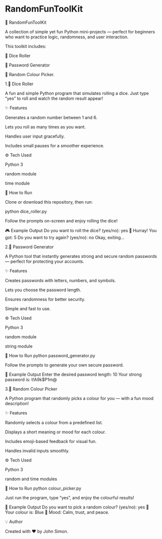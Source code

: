 # RandomFunToolKit
🧰 RandomFunToolKit

A collection of simple yet fun Python mini-projects — perfect for beginners who want to practice logic, randomness, and user interaction.

This toolkit includes:

🎲 Dice Roller

🔐 Password Generator

🎨 Random Colour Picker.

1.🎲 Dice Roller

A fun and simple Python program that simulates rolling a dice.
Just type “yes” to roll and watch the random result appear!

✨ Features

Generates a random number between 1 and 6.

Lets you roll as many times as you want.

Handles user input gracefully.

Includes small pauses for a smoother experience.

⚙️ Tech Used

Python 3

random module

time module

🚀 How to Run

Clone or download this repository, then run:

python dice_roller.py


Follow the prompts on-screen and enjoy rolling the dice!

🎮 Example Output
Do you want to roll the dice? (yes/no): yes
🎲 Hurray! You got: 5
Do you want to try again? (yes/no): no
Okay, exiting...

2.🔐 Password Generator

A Python tool that instantly generates strong and secure random passwords — perfect for protecting your accounts.

✨ Features

Creates passwords with letters, numbers, and symbols.

Lets you choose the password length.

Ensures randomness for better security.

Simple and fast to use.

⚙️ Tech Used

Python 3

random module

string module

🚀 How to Run
python password_generator.py


Follow the prompts to generate your own secure password.

🔑 Example Output
Enter the desired password length: 10
Your strong password is: t!A9k$P1m@

3.🎨 Random Colour Picker

A Python program that randomly picks a colour for you — with a fun mood description!

✨ Features

Randomly selects a colour from a predefined list.

Displays a short meaning or mood for each colour.

Includes emoji-based feedback for visual fun.

Handles invalid inputs smoothly.

⚙️ Tech Used

Python 3

random and time modules

🚀 How to Run
python colour_picker.py


Just run the program, type “yes”, and enjoy the colourful results!

🎨 Example Output
Do you want to pick a random colour? (yes/no): yes
🎨 Your colour is: Blue 💙
Mood: Calm, trust, and peace.

💡 Author

Created with ❤️ by John Simon.
